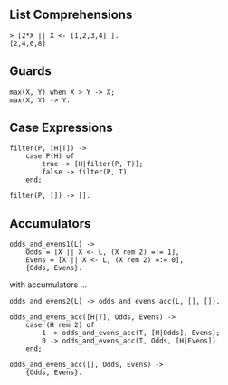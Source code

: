 ## List Comprehensions

	> [2*X || X <- [1,2,3,4] ].
	[2,4,6,8]


## Guards

	max(X, Y) when X > Y -> X;
	max(X, Y) -> Y.


## Case Expressions

	filter(P, [H|T]) ->
		case P(H) of
			true -> [H|filter(P, T)];
			false -> filter(P, T)
		end;

	filter(P, []) -> [].

## Accumulators

	odds_and_evens1(L) ->
		Odds = [X || X <- L, (X rem 2) =:= 1],
		Evens = [X || X <- L, (X rem 2) =:= 0],
		{Odds, Evens}.

with accumulators ...

	odds_and_evens2(L) -> odds_and_evens_acc(L, [], []).

	odds_and_evens_acc([H|T], Odds, Evens) ->
		case (H rem 2) of
			1 -> odds_and_evens_acc(T, [H|Odds], Evens);
			0 -> odds_and_evens_acc(T, Odds, [H|Evens])
		end;

	odds_and_evens_acc([], Odds, Evens) ->
		{Odds, Evens}.
